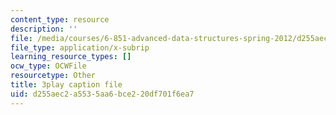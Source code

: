 ```yaml
---
content_type: resource
description: ''
file: /media/courses/6-851-advanced-data-structures-spring-2012/d255aec2a5535aa6bce220df701f6ea7_Fs4-E4Nj1Ks.vtt
file_type: application/x-subrip
learning_resource_types: []
ocw_type: OCWFile
resourcetype: Other
title: 3play caption file
uid: d255aec2-a553-5aa6-bce2-20df701f6ea7
---
```

